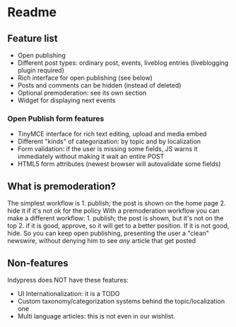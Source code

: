 # Readme #

## Feature list ##

* Open publishing
* Different post types: ordinary post, events, liveblog entries (liveblogging
  plugin required)
* Rich interface for open publishing (see below)
* Posts and comments can be hidden (instead of deleted)
* Optional premoderation: see its own section
* Widget for displaying next events

### Open Publish form features ###

* TinyMCE interface for rich text editing, upload and media embed
* Different "kinds" of categorization: by topic and by localization
* Form validation: if the user is missing some fields, JS warns it immediately
  without making it wait an entire POST
* HTML5 form attributes (newest browser will autovalidate some fields)

## What is premoderation? ##

The simplest workflow is 1. publish; the post is shown on the home page 2. hide it if it's not ok for the policy
With a premoderation workflow you can make a different workflow: 1. publish;
the post is shown, but it's not on the top 2.  if it is good, approve, so it
will get to a better position. If it is not good, hide.
So you can keep open publishing, presenting the user a "clean" newswire,
without denying him to see *any* article that get posted

## Non-features ##

Indypress does NOT have these features:
* UI Internationalization: it is a TODO
* Custom taxonomy/categorization systems behind the topic/localization one
* Multi language articles: this is not even in our wishlist.
